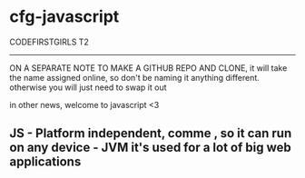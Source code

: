 # cfg-javascript
CODEFIRSTGIRLS T2

__________________________________________

ON A SEPARATE NOTE TO MAKE A GITHUB REPO AND CLONE, it will take the name assigned online, so don't be naming it anything different. otherwise you will just need to swap it out

in other news, welcome to javascript <3

JS - Platform independent, comme , so it can run on any device - JVM
it's used for a lot of big web applications 
---------------------
